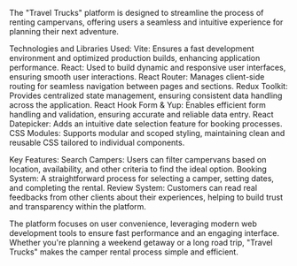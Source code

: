The "Travel Trucks" platform is designed to streamline the process of renting campervans, offering users a seamless and intuitive experience for planning their next adventure.

Technologies and Libraries Used:
Vite: Ensures a fast development environment and optimized production builds, enhancing application performance.
React: Used to build dynamic and responsive user interfaces, ensuring smooth user interactions.
React Router: Manages client-side routing for seamless navigation between pages and sections.
Redux Toolkit: Provides centralized state management, ensuring consistent data handling across the application.
React Hook Form & Yup: Enables efficient form handling and validation, ensuring accurate and reliable data entry.
React Datepicker: Adds an intuitive date selection feature for booking processes.
CSS Modules: Supports modular and scoped styling, maintaining clean and reusable CSS tailored to individual components.

Key Features:
Search Campers: Users can filter campervans based on location, availability, and other criteria to find the ideal option.
Booking System: A straightforward process for selecting a camper, setting dates, and completing the rental.
Review System: Customers can read real feedbacks from other clients about their experiences, helping to build trust and transparency within the platform.

The platform focuses on user convenience, leveraging modern web development tools to ensure fast performance and an engaging interface. Whether you're planning a weekend getaway or a long road trip, "Travel Trucks" makes the camper rental process simple and efficient.
